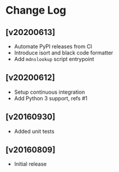 # Change Log

## [v20200613]
- Automate PyPI releases from CI
- Introduce isort and black code formatter
- Add `mdnslookup` script entrypoint

## [v20200612]
- Setup continuous integration
- Add Python 3 support, refs #1

## [v20160930]
- Added unit tests

## [v20160809]
- Initial release
